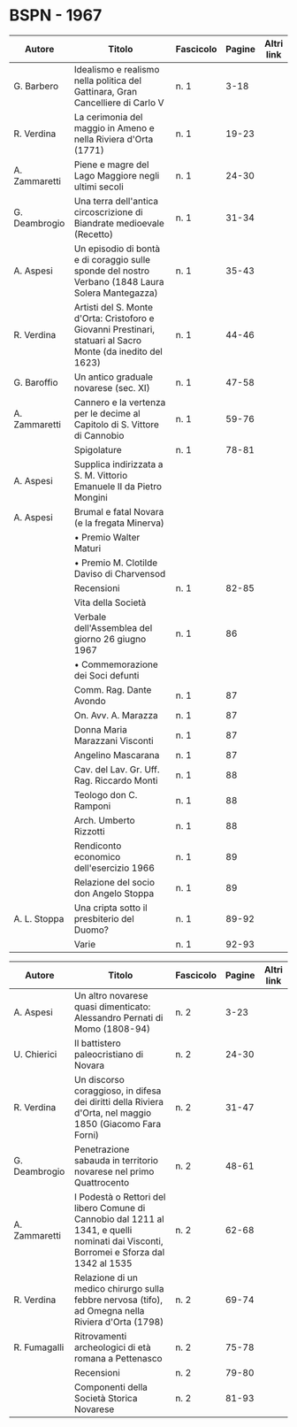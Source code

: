 # BSPN - 1967

| Autore        | Titolo                                                                                                       | Fascicolo | Pagine | Altri link |
|---------------|--------------------------------------------------------------------------------------------------------------|-----------|--------|------------|
| G. Barbero    | Idealismo e realismo nella politica del Gattinara, Gran Cancelliere di Carlo V                               | n. 1      | 3-18   |            |
| R. Verdina    | La cerimonia del maggio in Ameno e nella Riviera d'Orta (1771)                                               | n. 1      | 19-23  |            |
| A. Zammaretti | Piene e magre del Lago Maggiore negli ultimi secoli                                                          | n. 1      | 24-30  |            |
| G. Deambrogio | Una terra dell'antica circoscrizione di Biandrate medioevale (Recetto)                                       | n. 1      | 31-34  |            |
| A. Aspesi     | Un episodio di bontà e di coraggio sulle sponde del nostro Verbano (1848 Laura Solera Mantegazza)            | n. 1      | 35-43  |            |
| R. Verdina    | Artisti del S. Monte d'Orta: Cristoforo e Giovanni Prestinari, statuari al Sacro Monte (da inedito del 1623) | n. 1      | 44-46  |            |
| G. Baroffio   | Un antico graduale novarese (sec. XI)                                                                        | n. 1      | 47-58  |            |
| A. Zammaretti | Cannero e la vertenza per le decime al Capitolo di S. Vittore di Cannobio                                    | n. 1      | 59-76  |            |
|               | Spigolature                                                                                                  | n. 1      | 78-81  |            |
| A. Aspesi     | Supplica indirizzata a S. M. Vittorio Emanuele II da Pietro Mongini                                          |           |        |            |
| A. Aspesi     | Brumal e fatal Novara (e la fregata Minerva)                                                                 |           |        |            |
|               | • Premio Walter Maturi                                                                                       |           |        |            |
|               | • Premio M. Clotilde Daviso di Charvensod                                                                    |           |        |            |
|               | Recensioni                                                                                                   | n. 1      | 82-85  |            |
|               | Vita della Società                                                                                           |           |        |            |
|               | Verbale dell'Assemblea del giorno 26 giugno 1967                                                             | n. 1      | 86     |            |
|               | • Commemorazione dei Soci defunti                                                                            |           |        |            |
|               | Comm. Rag. Dante Avondo                                                                                      | n. 1      | 87     |            |
|               | On. Avv. A. Marazza                                                                                          | n. 1      | 87     |            |
|               | Donna Maria Marazzani Visconti                                                                               | n. 1      | 87     |            |
|               | Angelino Mascarana                                                                                           | n. 1      | 87     |            |
|               | Cav. del Lav. Gr. Uff. Rag. Riccardo Monti                                                                   | n. 1      | 88     |            |
|               | Teologo don C. Ramponi                                                                                       | n. 1      | 88     |            |
|               | Arch. Umberto Rizzotti                                                                                       | n. 1      | 88     |            |
|               | Rendiconto economico dell'esercizio 1966                                                                     | n. 1      | 89     |            |
|               | Relazione del socio don Angelo Stoppa                                                                        | n. 1      | 89     |            |
| A. L. Stoppa  | Una cripta sotto il presbiterio del Duomo?                                                                   | n. 1      | 89-92  |            |
|               | Varie                                                                                                        | n. 1      | 92-93  |            |

| Autore        | Titolo                                                                                                                                 | Fascicolo | Pagine | Altri link |
|---------------|----------------------------------------------------------------------------------------------------------------------------------------|-----------|--------|------------|
| A. Aspesi     | Un altro novarese quasi dimenticato: Alessandro Pernati di Momo (1808-94)                                                              | n. 2      | 3-23   |            |
| U. Chierici   | Il battistero paleocristiano di Novara                                                                                                 | n. 2      | 24-30  |            |
| R. Verdina    | Un discorso coraggioso, in difesa dei diritti della Riviera d'Orta, nel maggio 1850 (Giacomo Fara Forni)                               | n. 2      | 31-47  |            |
| G. Deambrogio | Penetrazione sabauda in territorio novarese nel primo Quattrocento                                                                     | n. 2      | 48-61  |            |
| A. Zammaretti | I Podestà o Rettori del libero Comune di Cannobio dal 1211 al 1341, e quelli nominati dai Visconti, Borromei e Sforza dal 1342 al 1535 | n. 2      | 62-68  |            |
| R. Verdina    | Relazione di un medico chirurgo sulla febbre nervosa (tifo), ad Omegna nella Riviera d'Orta (1798)                                     | n. 2      | 69-74  |            |
| R. Fumagalli  | Ritrovamenti archeologici di età romana a Pettenasco                                                                                   | n. 2      | 75-78  |            |
|               | Recensioni                                                                                                                             | n. 2      | 79-80  |            |
|               | Componenti della Società Storica Novarese                                                                                              | n. 2      | 81-93  |            |
